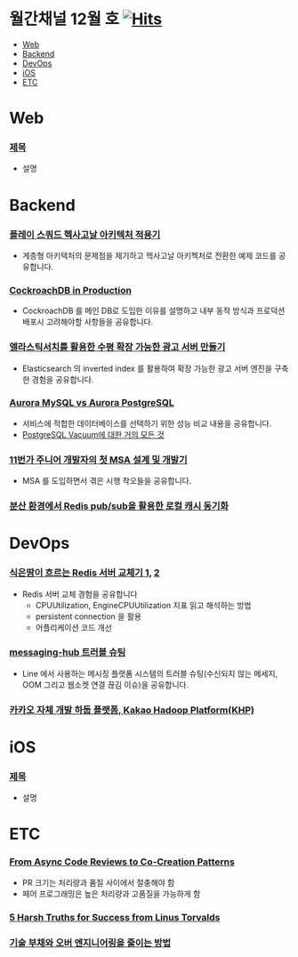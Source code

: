# 월간채널 12월 호 [![Hits](https://hits.seeyoufarm.com/api/count/incr/badge.svg?url=https%3A%2F%2Fgithub.com%2Fchannel-io%2Fmonthly-channel%2Fblob%2Fmain%2Fissues%2F2022-12.md&count_bg=%2379C83D&title_bg=%23555555&icon=&icon_color=%23E7E7E7&title=hits&edge_flat=false)](https://hits.seeyoufarm.com)

- [Web](#web)
- [Backend](#backend)
- [DevOps](#devops)
- [iOS](#ios)
- [ETC](#etc)

# Web
### [제목](링크)
- 설명

# Backend
### [플레이 스쿼드 헥사고날 아키텍처 적용기](https://fitpet.medium.com/%ED%94%8C%EB%A0%88%EC%9D%B4-%EC%8A%A4%EC%BF%BC%EB%93%9C-%ED%97%A5%EC%82%AC%EA%B3%A0%EB%82%A0-%EC%95%84%ED%82%A4%ED%85%8D%EC%B2%98-%EC%A0%81%EC%9A%A9%EA%B8%B0-6e9e79f740e7)
- 계층형 아키텍처의 문제점을 제기하고 헥사고날 아키첵처로 전환한 예제 코드를 공유합니다.
### [CockroachDB in Production](https://tech.devsisters.com/posts/cockroachdb-in-production/)
- CockroachDB 를 메인 DB로 도입한 이유를 설명하고 내부 동작 방식과 프로덕션 배포시 고려해야할 사항들을 공유합니다.
### [엘라스틱서치를 활용한 수평 확장 가능한 광고 서버 만들기](https://tech.buzzvil.com/blog/tech-blog-building-scalable-ad-server-with-elasticsearch/)
- Elasticsearch 의 inverted index 를 활용하여 확장 가능한 광고 서버 엔진을 구축한 경험을 공유합니다.
### [Aurora MySQL vs Aurora PostgreSQL](https://techblog.woowahan.com/6550/)
- 서비스에 적합한 데이터베이스를 선택하기 위한 성능 비교 내용을 공유합니다.
- [PostgreSQL Vacuum에 대한 거의 모든 것](https://techblog.woowahan.com/9478/)
### [11번가 주니어 개발자의 첫 MSA 설계 및 개발기](https://11st-tech.github.io/2022/05/16/junior-developer-first-msa-design-and-development/#)
- MSA 를 도입하면서 겪은 시행 착오들을 공유합니다.
### [분산 환경에서 Redis pub/sub을 활용한 로컬 캐시 동기화](https://hudi.blog/local-cache-synchronization-with-redis-pub-sub/)

# DevOps
### [식은땀이 흐르는 Redis 서버 교체기 1](http://haah.kr/2022/12/02/handling-redis-connections-1/), [2](http://haah.kr/2022/12/02/handling-redis-connections-2/index.html)
- Redis 서버 교체 경험을 공유합니다
  - CPUUtilization, EngineCPUUtilization 지표 읽고 해석하는 방법
  - persistent connection 을 활용
  - 어플리케이션 코드 개선
### [messaging-hub 트러블 슈팅](https://engineering.linecorp.com/ko/blog/messaing-hub-troubleshooting)
- Line 에서 사용하는 메시징 플랫폼 시스템의 트러블 슈팅(수신되지 않는 메세지, OOM 그리고 웹소켓 연결 끊김 이슈)을 공유합니다.
### [카카오 자체 개발 하둡 플랫폼, Kakao Hadoop Platform(KHP)](https://tech.kakao.com/2022/12/12/kakao-hadoop-platform-khp/)

# iOS
### [제목](링크)
- 설명

# ETC
### [From Async Code Reviews to Co-Creation Patterns](https://www.infoq.com/articles/co-creation-patterns-software-development/)
- PR 크기는 처리량과 품질 사이에서 절충해야 함
- 페어 프로그래밍은 높은 처리량과 고품질을 가능하게 함
### [5 Harsh Truths for Success from Linus Torvalds](https://medium.com/codex/5-harsh-truths-from-linus-torvalds-406ab20cea02)
### [기술 부채와 오버 엔지니어링을 줄이는 방법](https://channy.creation.net/blog/1623)

